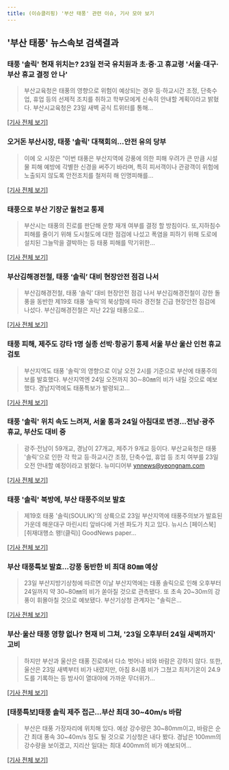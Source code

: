```yaml
---
title: (이슈클리핑) '부산 태풍' 관련 이슈, 기사 모아 보기
---
```

## **'부산 태풍'** 뉴스속보 검색결과
### 태풍 '솔릭' 현재 위치는? 23일 전국 유치원과 초·중·고 휴교령 '서울·대구·부산 휴교 결정 안 나'

>부산교육청은 태풍의 영향으로 위험이 예상되는 경우 등·하교시간 조정, 단축수업, 휴업 등의 선제적 조치를 취하고 학부모에게 신속히 안내할 계획이라고 밝혔다. 부산시교육청은 23일 새벽 공식 트위터를 통해...

[[기사 전체 보기]](http://www.etoday.co.kr/news/section/newsview.php?idxno=1655246)

### 오거돈 부산시장, 태풍 '솔릭' 대책회의…안전 유의 당부

>이에 오 시장은 “이번 태풍은 부산지역에 강풍에 의한 피해 우려가 큰 만큼 시설물 피해 예방에 각별한 신경을 써주기 바라며, 특히 피서객이나 관광객이 위험에 노출되지 않도록 안전조치를 철저히 해 인명피해를...

[[기사 전체 보기]](http://www.cnbnews.com/news/article.html?no=382969)

### 태풍으로 부산 기장군 월천교 통제

>부산시는 태풍의 진로를 판단해 운항 재개 여부를 결정 할 방침이다. 또,지하침수 피해를 줄이기 위해 도시철도에 대한 점검에 나섰고 폭염을 피하기 위해 도로에 설치된 그늘막을 결박하는 등 태풍 피해를 막기위한...

[[기사 전체 보기]](http://www.nocutnews.co.kr/news/5019702)

### 부산김해경전철, 태풍 ‘솔릭’ 대비 현장안전 점검 나서

>부산김해경전철, 태풍 ‘솔릭’ 대비 현장안전 점검 나서 부산김해경전철이 강한 돌풍을 동반한 제19호 태풍 ‘솔릭’의 북상함에 따라 경전철 긴급 현장안전 점검에 나섰다. 부산김해경전철은 지난 22일 태풍으로...

[[기사 전체 보기]](http://www.viva100.com/main/view.php?key=20180823010007016)

### 태풍 피해, 제주도 강타 1명 실종 선박·항공기 통제 서울 부산 울산 인천 휴교 검토

>부산지역도 태풍 '솔릭'의 영향으로  이날 오전 2시를 기준으로 부산에 태풍주의보를 발효했다.   부산지역엔  24일 오전까지 30∼80㎜의 비가 내릴 것으로 예보했다.    경남지역에도 태풍특보가 발령되고...

[[기사 전체 보기]](http://www.seoulwire.com/news/articleView.html?idxno=23653)

### 태풍 '솔릭' 위치 속도 느려져, 서울 통과 24일 아침대로 변경…전남·광주 휴교, 부산도 대비 중

>광주·전남이 59개교, 경남이 27개교, 제주가 9개교 등이다. 부산교육청은 태풍 '솔릭'으로 인한 각 학교 등·하교시간 조정, 단축수업, 휴업 등 조치 여부를 23일 오전 안내할 예정이라고 밝혔다. 뉴미디어부 ynnews@yeongnam.com

[[기사 전체 보기]](http://www.yeongnam.com/mnews/newsview.do?mode=newsView&newskey=20180823.990011010264395)

### 태풍 '솔릭' 북방에, 부산 태풍주의보 발효

>제19호 태풍 '솔릭(SOULIK)'의 상륙으로 23일 부산지역에 태풍주의보가 발효된 가운데 해운대구 마린시티 앞바다에 거센 파도가 치고 있다. 뉴시스 [페이스북] [취재대행소 왱!(클릭)] GoodNews paper...

[[기사 전체 보기]](http://news.kmib.co.kr/article/view.asp?arcid=0012624301&code=61122019&cp=nv)

### 부산 태풍특보 발효…강풍 동반한 비 최대 80㎜ 예상

>23일 부산지방기상청에 따르면 이날 부산지역에는 태풍 솔릭으로 인해 오후부터 24일까지 약 30~80㎜의 비가 쏟아질 것으로 관측됐다. 또 초속 20~30m의 강풍이 휘몰아칠 것으로 예보됐다. 부산기상청 관계자는 "솔릭은...

[[기사 전체 보기]](http://news1.kr/articles/?3405869)

### 부산·울산 태풍 영향 없나? 현재 비 그쳐, '23일 오후부터 24일 새벽까지' 고비

>하지만 부산과 울산은 태풍 진로에서 다소 벗어나 비와 바람은 강하지 않다. 또한, 울산은 23일 새벽부터 비가 내렸지만, 아침 8시쯤 비가 그쳤고 최저기온이 24.9도를 기록하는 등 밤사이 열대야에 가까운 무더위가...

[[기사 전체 보기]](http://www.inews24.com/php/news_view.php?g_serial=1119582&g_menu=050300&rrf=nv)

### [태풍특보]태풍 솔릭 제주 접근...부산 최대 30~40m/s 바람

>부산은 태풍 가장자리에 위치해 있다. 예상 강수량은 30~80mm이고, 바람은 순간 최대 풍속 30~40m/s 정도 될 것으로 기상청은 내다 봤다. 경남은 100mm의 강수량을 보이겠고, 지리산 일대는 최대 400mm의 비가 예보되어...

[[기사 전체 보기]](http://leaders.asiae.co.kr/news/articleView.html?idxno=72768)


